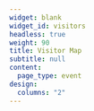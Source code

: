 ```yaml
---
widget: blank
widget_id: visitors
headless: true
weight: 90
title: Visitor Map
subtitle: null
content:
  page_type: event
design:
  columns: "2"
---
```

<script type="text/javascript" id="clstr_globe" src="//clustrmaps.com/globe.js?d=cgnXxI9HEVeFWXB9OHp4vJCVBQJNiN6JcXvp43AQx44"></script>

